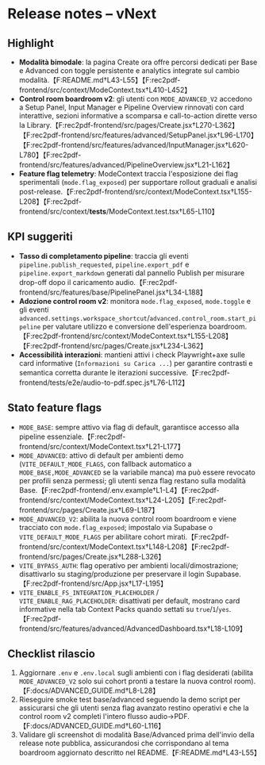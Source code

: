 # Release notes – vNext

## Highlight
- **Modalità bimodale**: la pagina Create ora offre percorsi dedicati per Base e Advanced con toggle persistente e analytics integrate sul cambio modalità.【F:README.md†L43-L55】【F:rec2pdf-frontend/src/context/ModeContext.tsx†L410-L452】
- **Control room boardroom v2**: gli utenti con `MODE_ADVANCED_V2` accedono a Setup Panel, Input Manager e Pipeline Overview rinnovati con card interattive, sezioni informative a scomparsa e call-to-action dirette verso la Library.【F:rec2pdf-frontend/src/pages/Create.jsx†L270-L362】【F:rec2pdf-frontend/src/features/advanced/SetupPanel.jsx†L96-L170】【F:rec2pdf-frontend/src/features/advanced/InputManager.jsx†L620-L780】【F:rec2pdf-frontend/src/features/advanced/PipelineOverview.jsx†L21-L162】
- **Feature flag telemetry**: ModeContext traccia l'esposizione dei flag sperimentali (`mode.flag_exposed`) per supportare rollout graduali e analisi post-release.【F:rec2pdf-frontend/src/context/ModeContext.tsx†L155-L208】【F:rec2pdf-frontend/src/context/__tests__/ModeContext.test.tsx†L65-L110】

## KPI suggeriti
- **Tasso di completamento pipeline**: traccia gli eventi `pipeline.publish_requested`, `pipeline.export_pdf` e `pipeline.export_markdown` generati dal pannello Publish per misurare drop-off dopo il caricamento audio.【F:rec2pdf-frontend/src/features/base/PipelinePanel.jsx†L34-L188】
- **Adozione control room v2**: monitora `mode.flag_exposed`, `mode.toggle` e gli eventi `advanced.settings.workspace_shortcut`/`advanced.control_room.start_pipeline` per valutare utilizzo e conversione dell'esperienza boardroom.【F:rec2pdf-frontend/src/context/ModeContext.tsx†L155-L208】【F:rec2pdf-frontend/src/pages/Create.jsx†L234-L362】
- **Accessibilità interazioni**: mantieni attivi i check Playwright+axe sulle card informative (`Informazioni su Carica ...`) per garantire contrasti e semantica corretta durante le iterazioni successive.【F:rec2pdf-frontend/tests/e2e/audio-to-pdf.spec.js†L76-L112】

## Stato feature flags
- `MODE_BASE`: sempre attivo via flag di default, garantisce accesso alla pipeline essenziale.【F:rec2pdf-frontend/src/context/ModeContext.tsx†L21-L177】
- `MODE_ADVANCED`: attivo di default per ambienti demo (`VITE_DEFAULT_MODE_FLAGS`, con fallback automatico a `MODE_BASE,MODE_ADVANCED` se la variabile manca) ma può essere revocato per profili senza permessi; gli utenti senza flag restano sulla modalità Base.【F:rec2pdf-frontend/.env.example†L1-L4】【F:rec2pdf-frontend/src/context/ModeContext.tsx†L24-L205】【F:rec2pdf-frontend/src/pages/Create.jsx†L69-L187】
- `MODE_ADVANCED_V2`: abilita la nuova control room boardroom e viene tracciato con `mode.flag_exposed`; impostalo via Supabase o `VITE_DEFAULT_MODE_FLAGS` per abilitare cohort mirati.【F:rec2pdf-frontend/src/context/ModeContext.tsx†L148-L208】【F:rec2pdf-frontend/src/pages/Create.jsx†L288-L326】
- `VITE_BYPASS_AUTH`: flag operativo per ambienti locali/dimostrazione; disattivarlo su staging/produzione per preservare il login Supabase.【F:rec2pdf-frontend/src/App.jsx†L17-L195】
- `VITE_ENABLE_FS_INTEGRATION_PLACEHOLDER` / `VITE_ENABLE_RAG_PLACEHOLDER`: disattivati per default, mostrano card informative nella tab Context Packs quando settati su `true`/`1`/`yes`.【F:rec2pdf-frontend/src/features/advanced/AdvancedDashboard.tsx†L18-L109】

## Checklist rilascio
1. Aggiornare `.env` e `.env.local` sugli ambienti con i flag desiderati (abilita `MODE_ADVANCED_V2` solo sui cohort pronti a testare la nuova control room).【F:docs/ADVANCED_GUIDE.md†L8-L28】
2. Rieseguire smoke test base/advanced seguendo la demo script per assicurarsi che gli utenti senza flag avanzato restino operativi e che la control room v2 completi l'intero flusso audio→PDF.【F:docs/ADVANCED_GUIDE.md†L60-L116】
3. Validare gli screenshot di modalità Base/Advanced prima dell'invio della release note pubblica, assicurandosi che corrispondano al tema boardroom aggiornato descritto nel README.【F:README.md†L43-L55】
